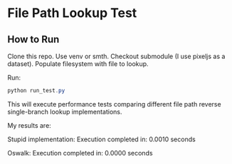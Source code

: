 # File Path Lookup Test

## How to Run

Clone this repo.
Use venv or smth.
Checkout submodule (I use pixeljs as a dataset).
Populate filesystem with file to lookup.

Run:

```powershell
python run_test.py
```

This will execute performance tests comparing different file path reverse single-branch lookup implementations.

My results are:

Stupid implementation:
Execution completed in: 0.0010 seconds

Oswalk:
Execution completed in: 0.0000 seconds

